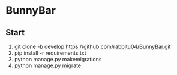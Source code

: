 # BunnyBar

## Start
1. git clone -b develop https://github.com/rabbitu04/BunnyBar.git
2. pip install -r requirements.txt
3. python manage.py makemigrations
4. python manage.py migrate

